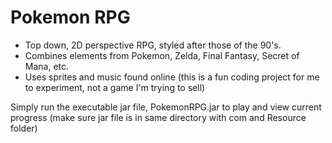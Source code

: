 # Pokemon RPG

 - Top down, 2D perspective RPG, styled after those of the 90's.  
 - Combines elements from Pokemon, Zelda, Final Fantasy, Secret of Mana, etc.
 - Uses sprites and music found online (this is a fun coding project for me to experiment, not a game I'm trying to sell)

Simply run the executable jar file, PokemonRPG.jar to play and view current progress (make sure jar file is in same directory with com and Resource folder)